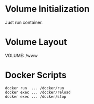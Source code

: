 
Volume Initialization
=====================

Just run container.


Volume Layout
=============

VOLUME: /www


Docker Scripts
==============

    docker run  ... /docker/run
    docker exec ... /docker/reload
    docker exec ... /docker/stop
